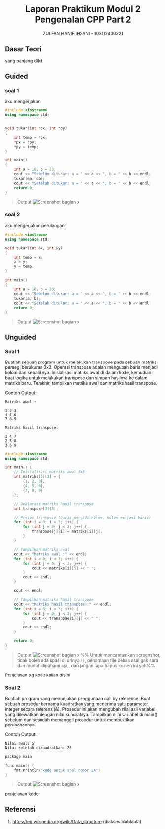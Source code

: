 # <h1 align="center">Laporan Praktikum Modul 2 <br> Pengenalan CPP Part 2</h1>
<p align="center">ZULFAN HANIF IHSANI - 103112430221</p>

## Dasar Teori

yang panjang dikit

## Guided

### soal 1

aku mengerjakan 

```cpp
#include <iostream>
using namespace std;


void tukar(int *px, int *py)
{
    int temp = *px;
    *px = *py;
    *py = temp;
}

int main()
{
    int a = 10, b = 20;
    cout << "Sebelum ditukar: a = " << a << ", b = " << b << endl;
    tukar(&a, &b);
    cout << "Setelah ditukar: a = " << a << ", b = " << b << endl;
    return 0;
}
```

> Output
> ![Screenshot bagian x](output/screenshot_soal1.png)


### soal 2

aku mengerjakan perulangan

```cpp
#include <iostream>
using namespace std;

void tukar(int &x, int &y)
{
    int temp = x;
    x = y;
    y = temp;
}

int main()
{
    int a = 10, b = 20;
    cout << "Sebelum ditukar: a = " << a << ", b = " << b << endl;
    tukar(a, b);
    cout << "Setelah ditukar: a = " << a << ", b = " << b << endl;
    return 0;
}
```

> Output
> ![Screenshot bagian x](output/screenshot_soal1.png)

## Unguided

### Soal 1

Buatlah sebuah program untuk melakukan transpose pada sebuah matriks persegi berukuran 3x3. Operasi transpose adalah mengubah baris menjadi kolom dan sebaliknya. Inisialisasi matriks awal di dalam kode, kemudian buat logika untuk melakukan transpose dan simpan hasilnya ke dalam matriks baru. Terakhir, tampilkan matriks awal dan matriks hasil transpose. 

Contoh Output: 

```
Matriks awal :

1 2 3
4 5 6
7 8 9 

Matriks hasil transpose:

1 4 7
2 5 8
3 6 9
```

```cpp
#include <iostream>
using namespace std;

int main() {
    // Inisialisasi matriks awal 3x3
    int matriks[3][3] = {
        {1, 2, 3},
        {4, 5, 6},
        {7, 8, 9}
    };

    // Deklarasi matriks hasil transpose
    int transpose[3][3];

    // Proses transpose (baris menjadi kolom, kolom menjadi baris)
    for (int i = 0; i < 3; i++) {
        for (int j = 0; j < 3; j++) {
            transpose[j][i] = matriks[i][j];
        }
    }

    // Tampilkan matriks awal
    cout << "Matriks awal :" << endl;
    for (int i = 0; i < 3; i++) {
        for (int j = 0; j < 3; j++) {
            cout << matriks[i][j] << " ";
        }
        cout << endl;
    }

    cout << endl;

    // Tampilkan matriks hasil transpose
    cout << "Matriks hasil transpose :" << endl;
    for (int i = 0; i < 3; i++) {
        for (int j = 0; j < 3; j++) {
            cout << transpose[i][j] << " ";
        }
        cout << endl;
    }

    return 0;
}

```

> Output
> ![Screenshot bagian x](output/screenshot_soal1.png)
> %% Untuk mencantumkan screenshot, tidak boleh ada spasi di urlnya `()`, penamaan file bebas asal gak sara dan mudah dipahami aja,, dan jangan lupa hapus komen ini yah%%

Penjelasan ttg kode kalian disini

### Soal 2

Buatlah program yang menunjukan penggunaan call by reference. Buat sebuah prosedur bernama kuadratkan yang menerima satu parameter integer secara referensi(&). Prosedur ini akan mengubah nilai asli variabel yang dilewatkan dengan nilai kuadratnya. Tampilkan nilai variabel di main() sebelum dan sesudah memanggil prosedur untuk membuktikan perubahannya.

Contoh Output:

```
Nilai awal: 5
Nilai setelah dikuadratkan: 25
```

```cpp
package main

func main() {
	fmt.Println("kode untuk soal nomor 2A")
}
```

> Output
> ![Screenshot bagian x](output/screenshot_soal2A.png)

penjelasan kode

## Referensi

1. https://en.wikipedia.org/wiki/Data_structure (diakses blablabla)
